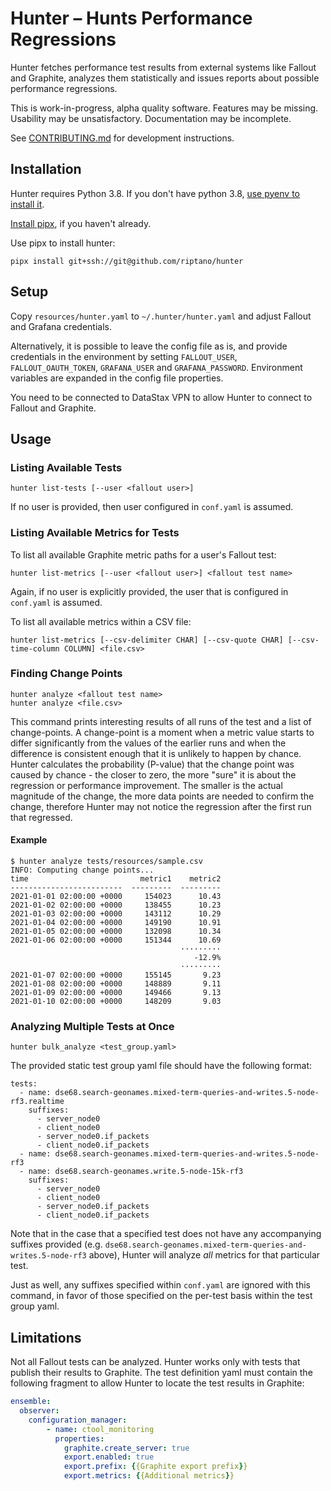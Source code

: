 Hunter – Hunts Performance Regressions
======================================

Hunter fetches performance test results from external systems
like Fallout and Graphite, analyzes them statistically and 
issues reports about possible performance regressions. 

This is work-in-progress, alpha quality software. 
Features may be missing. 
Usability may be unsatisfactory.
Documentation may be incomplete.

See [CONTRIBUTING.md](CONTRIBUTING.md) for development instructions.

## Installation

Hunter requires Python 3.8.  If you don't have python 3.8, [use pyenv to install
it](https://datastax.jira.com/wiki/spaces/~741246479/pages/827785323/Coping+with+python+environments).

[Install
pipx](https://datastax.jira.com/wiki/spaces/~741246479/pages/827785323/Coping+with+python+environments),
if you haven't already.

Use pipx to install hunter:

```
pipx install git+ssh://git@github.com/riptano/hunter
```

## Setup
Copy `resources/hunter.yaml` to `~/.hunter/hunter.yaml` and adjust
Fallout and Grafana credentials. 

Alternatively, it is possible to leave 
the config file as is, and provide credentials in the environment
by setting `FALLOUT_USER`, `FALLOUT_OAUTH_TOKEN`, `GRAFANA_USER` and `GRAFANA_PASSWORD`.
Environment variables are expanded in the config file properties.

You need to be connected to DataStax VPN to allow Hunter to connect
to Fallout and Graphite.

## Usage
### Listing Available Tests
```
hunter list-tests [--user <fallout user>]
``` 

If no user is provided, then user configured in `conf.yaml` is assumed.

### Listing Available Metrics for Tests

To list all available Graphite metric paths for a user's Fallout test:
```
hunter list-metrics [--user <fallout user>] <fallout test name>
```
Again, if no user is explicitly provided, the user that is configured in `conf.yaml` is assumed.

To list all available metrics within a CSV file:
```
hunter list-metrics [--csv-delimiter CHAR] [--csv-quote CHAR] [--csv-time-column COLUMN] <file.csv>
```


### Finding Change Points
```
hunter analyze <fallout test name>
hunter analyze <file.csv>
```

This command prints interesting results of all
runs of the test and a list of change-points. 
A change-point is a moment when a metric value starts to differ significantly
from the values of the earlier runs and when the difference 
is consistent enough that it is unlikely to happen by chance.  
Hunter calculates the probability (P-value) that the change point was caused 
by chance - the closer to zero, the more "sure" it is about the regression or
performance improvement. The smaller is the actual magnitude of the change,
the more data points are needed to confirm the change, therefore Hunter may
not notice the regression after the first run that regressed.

#### Example
```
$ hunter analyze tests/resources/sample.csv
INFO: Computing change points...
time                         metric1    metric2
-------------------------  ---------  ---------
2021-01-01 02:00:00 +0000     154023      10.43
2021-01-02 02:00:00 +0000     138455      10.23
2021-01-03 02:00:00 +0000     143112      10.29
2021-01-04 02:00:00 +0000     149190      10.91
2021-01-05 02:00:00 +0000     132098      10.34
2021-01-06 02:00:00 +0000     151344      10.69
                                      ·········
                                         -12.9%
                                      ·········
2021-01-07 02:00:00 +0000     155145       9.23
2021-01-08 02:00:00 +0000     148889       9.11
2021-01-09 02:00:00 +0000     149466       9.13
2021-01-10 02:00:00 +0000     148209       9.03
```

### Analyzing Multiple Tests at Once
```
hunter bulk_analyze <test_group.yaml>  
```
The provided static test group yaml file should have the following format:
```
tests:
  - name: dse68.search-geonames.mixed-term-queries-and-writes.5-node-rf3.realtime
    suffixes:
      - server_node0
      - client_node0
      - server_node0.if_packets
      - client_node0.if_packets
  - name: dse68.search-geonames.mixed-term-queries-and-writes.5-node-rf3
  - name: dse68.search-geonames.write.5-node-15k-rf3
    suffixes:
      - server_node0
      - client_node0
      - server_node0.if_packets
      - client_node0.if_packets
```
Note that in the case that a specified test does not have any accompanying suffixes provided
(e.g. `dse68.search-geonames.mixed-term-queries-and-writes.5-node-rf3` above), Hunter
will analyze _all_ metrics for that particular test. 

Just as well, any suffixes specified within `conf.yaml` are ignored with this command, 
in favor of those specified on the per-test basis within the test group yaml.



## Limitations
Not all Fallout tests can be analyzed. Hunter works only with tests
that publish their results to Graphite. The test definition 
yaml must contain the following fragment to allow Hunter to locate
the test results in Graphite:

```yaml
ensemble:
  observer:
    configuration_manager:
        - name: ctool_monitoring
          properties:
            graphite.create_server: true
            export.enabled: true
            export.prefix: {{Graphite export prefix}}
            export.metrics: {{Additional metrics}}              
```
